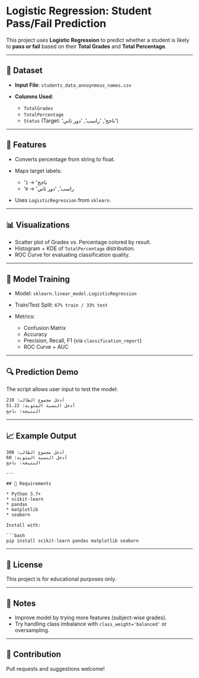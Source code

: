 # Logistic Regression: Student Pass/Fail Prediction

This project uses **Logistic Regression** to predict whether a student is likely to **pass or fail** based on their **Total Grades** and **Total Percentage**.

---

## 📂 Dataset

* **Input File**: `students_data_annoynmous_names.csv`
* **Columns Used**:

  * `TotalGrades`
  * `TotalPercentage`
  * `Status` (Target: 'ناجح', 'راسب', 'دور ثاني')

---

## 🧪 Features

* Converts percentage from string to float.
* Maps target labels:

  * 'ناجح' → `1`
  * 'راسب', 'دور ثاني' → `0`
* Uses `LogisticRegression` from `sklearn`.

---

## 📊 Visualizations

* Scatter plot of Grades vs. Percentage colored by result.
* Histogram + KDE of `TotalPercentage` distribution.
* ROC Curve for evaluating classification quality.

---

## 🧠 Model Training

* Model: `sklearn.linear_model.LogisticRegression`
* Train/Test Split: `67% train / 33% test`
* Metrics:

  * Confusion Matrix
  * Accuracy
  * Precision, Recall, F1 (via `classification_report`)
  * ROC Curve + AUC

---

## 🔍 Prediction Demo

The script allows user input to test the model:

```bash
أدخل مجموع الطالب: 210
أدخل النسبة المئوية: 51.22
النتيجة: ناجح
```

---

## 📈 Example Output

```
أدخل مجموع الطالب: 300
أدخل النسبة المئوية: 60
النتيجة: ناجح

---

## 🚀 Requirements

* Python 3.7+
* scikit-learn
* pandas
* matplotlib
* seaborn

Install with:

```bash
pip install scikit-learn pandas matplotlib seaborn
```

---

## 🧾 License

This project is for educational purposes only.

---

## 📌 Notes

* Improve model by trying more features (subject-wise grades).
* Try handling class imbalance with `class_weight='balanced'` or oversampling.

---

## 🤝 Contribution

Pull requests and suggestions welcome!
